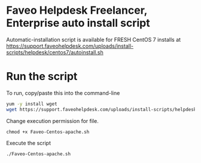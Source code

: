 # Faveo Helpdesk Freelancer, Enterprise auto install script

Automatic-installation script is available for FRESH CentOS 7 installs at
https://support.faveohelpdesk.com/uploads/install-scripts/helpdesk/centos7/autoinstall.sh

# Run the script

To run, copy/paste this into the command-line
    
```sh
yum -y install wget
wget https://support.faveohelpdesk.com/uploads/install-scripts/helpdesk/centos7/autoinstall.sh
```

Change execution permission for file.

`chmod +x Faveo-Centos-apache.sh`

Execute the script

`./Faveo-Centos-apache.sh`